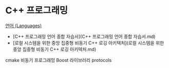 # C++ 프로그래밍
[언어 (Languages)](../index.md)

- [C++ 프로그래밍 언어 종합 자습서](C++ 프로그래밍 언어 종합 자습서.md)
- [로컬 시스템을 위한 중앙 집중형 비동기 C++ 로깅 아키텍처](로컬 시스템을 위한 중앙 집중형 비동기 C++ 로깅 아키텍처.md)

cmake
비동기 프로그래밍
Boost 라이브러리
protocols
